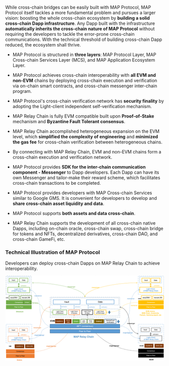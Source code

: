 While cross-chain bridges can be easily built with MAP Protocol, MAP Protocol itself tackles a more fundamental problem and pursues a larger vision: boosting the whole cross-chain ecosystem by **building a solid cross-chain Dapp infrastructure**. Any Dapp built with the infrastructure **automatically inherits the cross-chain nature of MAP Protocol** without requiring the developers to tackle the error-prone cross-chain communications. With the technical threshold of building cross-chain Dapp reduced, the ecosystem shall thrive.

* MAP Protocol is structured in **three layers**: MAP Protocol Layer, MAP Cross-chain Services Layer (MCS), and MAP Application Ecosystem Layer.

* MAP Protocol achieves cross-chain interoperability with **all EVM and non-EVM** chains by deploying cross-chain execution and verification via on-chain smart contracts, and cross-chain messenger inter-chain program.

* MAP Protocol's cross-chain verification network has **security finality** by adopting the Light-client independent self-verification mechanism.

* MAP Relay Chain is fully EVM compatible built upon **Proof-of-Stake** mechanism and **Byzantine Fault Tolerant consensus**. 

* MAP Relay Chain accomplished heterogeneous expansion on the EVM level, which **simplified the complexity of engineering** and **minimized the gas fee** for cross-chain verification between heterogeneous chains. 

* By connecting with MAP Relay Chain, EVM and non-EVM chains form a cross-chain execution and verification network. 

* MAP Protocol provides **SDK for the inter-chain communication component - Messenger** to Dapp developers. Each Dapp can have its own Messenger and tailor-make their reward scheme, which facilitates cross-chain transactions to be completed.

* MAP Protocol provides developers with MAP Cross-chain Services similar to Google GMS. It is convenient for developers to develop and **share cross-chain asset liquidity and data**.

* MAP Protocol supports **both assets and data cross-chain**.

* MAP Relay Chain supports the development of all cross-chain native Dapps, including on-chain oracle, cross-chain swap, cross-chain bridge for tokens and NFTs, decentralized derivatives, cross-chain DAO, and cross-chain GameFi, etc. 

### Technical Illustration of MAP Protocol

Developers can deploy cross-chain Dapps on MAP Relay Chain to achieve interoperability.

![](technical_mechanism.png)
